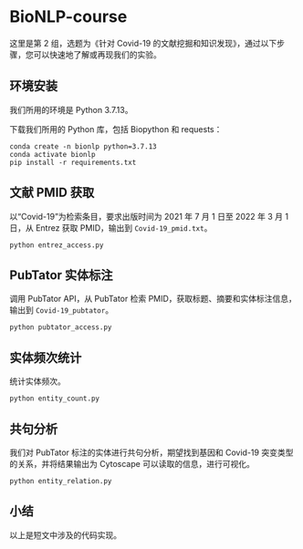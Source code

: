 # BioNLP-course

这里是第 2 组，选题为《针对 Covid-19 的文献挖掘和知识发现》，通过以下步骤，您可以快速地了解或再现我们的实验。

## 环境安装

我们所用的环境是 Python 3.7.13。

下载我们所用的 Python 库，包括 Biopython 和 requests：

```shell
conda create -n bionlp python=3.7.13
conda activate bionlp
pip install -r requirements.txt
```

## 文献 PMID 获取

以“Covid-19”为检索条目，要求出版时间为 2021 年 7 月 1 日至 2022 年 3 月 1 日，从 Entrez 获取 PMID，输出到 `Covid-19_pmid.txt`。

```shell
python entrez_access.py
```

## PubTator 实体标注

调用 PubTator API，从 PubTator 检索 PMID，获取标题、摘要和实体标注信息，输出到 `Covid-19_pubtator`。

```shell
python pubtator_access.py
```

## 实体频次统计

统计实体频次。

```shell
python entity_count.py
```

## 共句分析

我们对 PubTator 标注的实体进行共句分析，期望找到基因和 Covid-19 突变类型的关系，并将结果输出为 Cytoscape 可以读取的信息，进行可视化。

```shell
python entity_relation.py
```

## 小结

以上是短文中涉及的代码实现。


